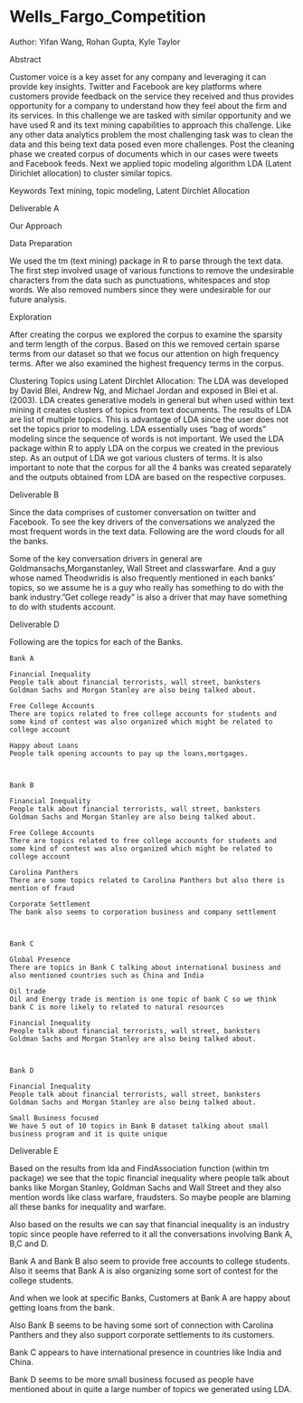 # Wells_Fargo_Competition
Author: Yifan Wang, Rohan Gupta, Kyle Taylor




Abstract

Customer voice is a key asset for any company and leveraging it can provide key insights. Twitter and Facebook are key platforms where customers provide feedback on the service they received and thus provides opportunity for a company to understand how they feel about the firm and its services. In this challenge we are tasked with similar opportunity and we have used R and its text mining capabilities to approach this challenge. Like any other data analytics problem the most challenging task was to clean the data and this being text data posed even more challenges. Post the cleaning phase we created corpus of documents which in our cases were tweets and Facebook feeds. Next we applied topic modeling algorithm LDA (Latent Dirichlet allocation) to cluster similar topics.

Keywords
Text mining, topic modeling, Latent Dirchlet Allocation


Deliverable A


Our Approach

Data Preparation

We used the tm (text mining) package in R to parse through the text data.  The first step involved usage of various functions to remove the undesirable characters from the data such as punctuations, whitespaces and stop words. We also removed numbers since they were undesirable for our future analysis.


Exploration

After creating the corpus we explored the corpus to examine the sparsity and term length of the corpus. Based on this we removed certain sparse terms from our dataset so that we focus our attention on high frequency terms. After we also examined the highest frequency terms in the corpus.

Clustering Topics using Latent Dirchlet Allocation:
The LDA was developed by David Blei, Andrew Ng, and Michael Jordan and exposed in Blei et al. (2003). LDA creates generative models in general but when used within text mining it creates clusters of topics from text documents. The results of LDA are list of multiple topics. This is advantage of LDA since the user does not set the topics prior to modeling. LDA essentially uses “bag of words” modeling since the sequence of words is not important.
We used the LDA package within R to apply LDA on the corpus we created in the previous step. As an output of LDA we got various clusters of terms.
It is also important to note that the corpus for all the 4 banks was created separately and the outputs obtained from LDA are based on the respective corpuses.

Deliverable B

Since the data comprises of customer conversation on twitter and Facebook. To see the key drivers of the conversations we analyzed the most frequent words in the text data. Following  are the word clouds for all the banks.

Some of the key conversation drivers in general are Goldmansachs,Morganstanley, Wall Street and classwarfare. And a guy whose named Theodwridis is also frequently mentioned in each banks’ topics, so we assume he is a guy who really has something to do with the bank industry.”Get college ready” is also a driver that may have something to do with students account.

Deliverable D

Following are the topics for each of the Banks.

    Bank A

    Financial Inequality
    People talk about financial terrorists, wall street, banksters
    Goldman Sachs and Morgan Stanley are also being talked about.

    Free College Accounts
    There are topics related to free college accounts for students and some kind of contest was also organized which might be related to college account

    Happy about Loans
    People talk opening accounts to pay up the loans,mortgages.



    Bank B

    Financial Inequality
    People talk about financial terrorists, wall street, banksters
    Goldman Sachs and Morgan Stanley are also being talked about.

    Free College Accounts
    There are topics related to free college accounts for students and some kind of contest was also organized which might be related to college account

    Carolina Panthers
    There are some topics related to Carolina Panthers but also there is mention of fraud

    Corporate Settlement
    The bank also seems to corporation business and company settlement



    Bank C

    Global Presence
    There are topics in Bank C talking about international business and also mentioned countries such as China and India

    Oil trade
    Oil and Energy trade is mention is one topic of bank C so we think bank C is more likely to related to natural resources

    Financial Inequality
    People talk about financial terrorists, wall street, banksters
    Goldman Sachs and Morgan Stanley are also being talked about.



    Bank D

    Financial Inequality
    People talk about financial terrorists, wall street, banksters
    Goldman Sachs and Morgan Stanley are also being talked about.

    Small Business focused
    We have 5 out of 10 topics in Bank B dataset talking about small business program and it is quite unique



Deliverable E

Based on the results from lda and FindAssociation function (within tm package) we see that the topic financial inequality where people talk about banks like Morgan Stanley, Goldman Sachs and Wall Street and they also mention words like class warfare, fraudsters. So maybe people are blaming all these banks for inequality and warfare.

Also based on the results we can say that financial inequality is an industry topic since people have referred to it all the conversations involving Bank A, B,C and D.

Bank A and Bank B also seem to provide free accounts to college students. Also it seems that Bank A is also organizing some sort of contest for the college students.

And when we look at specific Banks, Customers at Bank A are happy about getting loans from the bank.

Also Bank B seems to be having some sort of connection with Carolina Panthers and they also support corporate settlements to its customers.

Bank C appears to have international presence in countries like India and China.

Bank D seems to be more small business focused as people have mentioned about in quite a large number of topics we generated using LDA.

